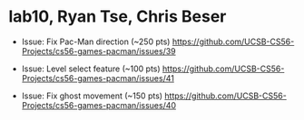 # lab10, Ryan Tse, Chris Beser

* Issue: Fix Pac-Man direction (~250 pts)
https://github.com/UCSB-CS56-Projects/cs56-games-pacman/issues/39

* Issue: Level select feature (~100 pts)
https://github.com/UCSB-CS56-Projects/cs56-games-pacman/issues/41

* Issue: Fix ghost movement (~150 pts)
https://github.com/UCSB-CS56-Projects/cs56-games-pacman/issues/40
